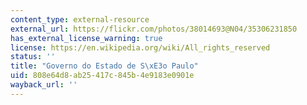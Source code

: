 ```yaml
---
content_type: external-resource
external_url: https://flickr.com/photos/38014693@N04/35306231850
has_external_license_warning: true
license: https://en.wikipedia.org/wiki/All_rights_reserved
status: ''
title: "Governo do Estado de S\xE3o Paulo"
uid: 808e64d8-ab25-417c-845b-4e9183e0901e
wayback_url: ''
---
```

